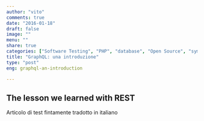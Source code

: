 ```yaml
---
author: "vito"
comments: true
date: "2016-01-18"
draft: false
image: ""
menu: ""
share: true
categories: ["Software Testing", "PHP", "database", "Open Source", "symfony", "Conferenze", "Doctrine", "MySQL"]
title: "GraphQL: una introduzione"
type: "post"
eng: graphql-an-introduction

---
```



The lesson we learned with REST
---------------------------------------

Articolo di test fintamente tradotto in italiano

